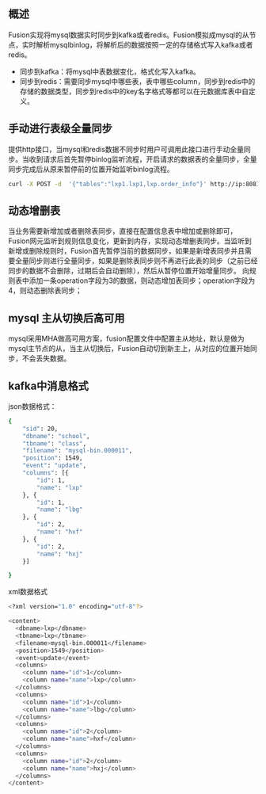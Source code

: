 ## 概述
Fusion实现将mysql数据实时同步到kafka或者redis。Fusion模拟成mysql的从节点，实时解析mysqlbinlog，将解析后的数据按照一定的存储格式写入kafka或者redis。
* 同步到kafka：将mysql中表数据变化，格式化写入kafka。
* 同步到redis：需要同步mysql中哪些表，表中哪些column，同步到redis中的存储的数据类型，同步到redis中的key名字格式等都可以在元数据库表中自定义。

## 手动进行表级全量同步
提供http接口，当mysql和redis数据不同步时用户可调用此接口进行手动全量同步。当收到请求后首先暂停binlog监听流程，开启请求的数据表的全量同步，全量同步完成后从原来暂停前的位置开始监听binlog流程。
```bash
curl -X POST -d  '{"tables":"lxp1.lxp1,lxp.order_info"}' http://ip:8081/fusion/datasync
```

## 动态增删表
当业务需要新增加或者删除表同步，直接在配置信息表中增加或删除即可，Fusion网元监听到规则信息变化，更新到内存，实现动态增删表同步。当监听到新增或删除规则时，Fusion首先暂停当前的数据同步，如果是新增表同步并且需要全量同步则进行全量同步，如果是删除表同步则不再进行此表的同步（之前已经同步的数据不会删除，过期后会自动删除），然后从暂停位置开始增量同步。
向规则表中添加一条operation字段为3的数据，则动态增加表同步；operation字段为4，则动态删除表同步；

## mysql 主从切换后高可用
mysql采用MHA做高可用方案，fusion配置文件中配置主从地址，默认是做为mysql主节点的从，当主从切换后，Fusion自动切到新主上，从对应的位置开始同步，不会丢失数据。

## kafka中消息格式
json数据格式：
```bash
{
	"sid": 20,
	"dbname": "school",
	"tbname": "class",
	"filename": "mysql-bin.000011",
	"position": 1549,
	"event": "update",
	"columns": [{
		"id": 1,
		"name": "lxp"
	}, {
		"id": 1,
		"name": "lbg"
	}, {
		"id": 2,
		"name": "hxf"
	}, {
		"id": 2,
		"name": "hxj"
	}]

}
```

xml数据格式
```bash
<?xml version="1.0" encoding="utf-8"?>

<content> 
  <dbname>lxp</dbname>  
  <tbname>lxp</tbname>  
  <filename>mysql-bin.000011</filename>  
  <position>1549</position>  
  <event>update</event>  
  <columns> 
    <column name="id">1</column>  
    <column name="name">lxp</column> 
  </columns>  
  <columns> 
    <column name="id">1</column>  
    <column name="name">lbg</column> 
  </columns>  
  <columns> 
    <column name="id">2</column>  
    <column name="name">hxf</column> 
  </columns>  
  <columns> 
    <column name="id">2</column>  
    <column name="name">hxj</column> 
  </columns> 
</content>
```
